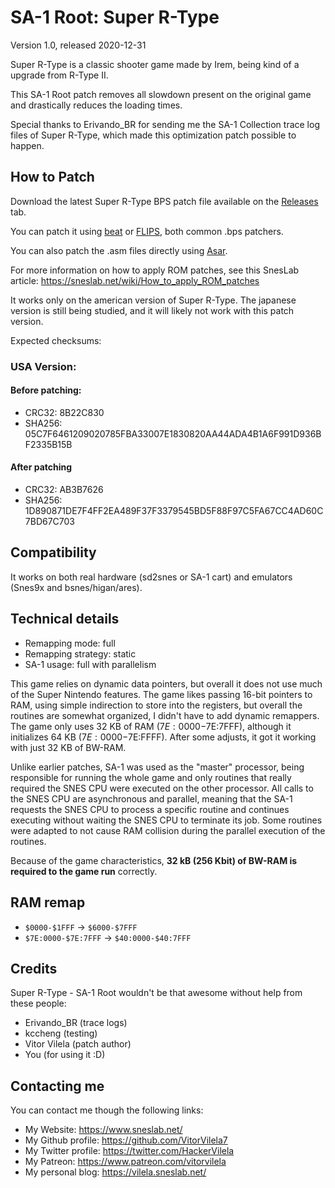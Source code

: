 # SA-1 Root: Super R-Type
Version 1.0, released 2020-12-31

Super R-Type is a classic shooter game made by Irem, being kind of a upgrade from R-Type II.

This SA-1 Root patch removes all slowdown present on the original game and drastically reduces the
loading times.

Special thanks to Erivando_BR for sending me the SA-1 Collection trace log files of Super R-Type,
which made this optimization patch possible to happen.

## How to Patch

Download the latest Super R-Type BPS patch file available on the
[Releases](https://github.com/VitorVilela7/SA1-Root/releases) tab.

You can patch it using [beat](https://www.romhacking.net/utilities/893/)
or [FLIPS](https://sneslab.net/tools/floating.zip), both common .bps patchers.

You can also patch the .asm files directly using
[Asar](https://github.com/RPGHacker/asar).

For more information on how to apply ROM patches, see this SnesLab
article: https://sneslab.net/wiki/How_to_apply_ROM_patches

It works only on the american version of Super R-Type. The japanese version is still being studied,
and it will likely not work with this patch version.

Expected checksums:

### USA Version:
#### Before patching:
* CRC32: 8B22C830
* SHA256: 05C7F6461209020785FBA33007E1830820AA44ADA4B1A6F991D936BF2335B15B

#### After patching
* CRC32: AB3B7626
* SHA256: 1D890871DE7F4FF2EA489F37F3379545BD5F88F97C5FA67CC4AD60C7BD67C703

## Compatibility

It works on both real hardware (sd2snes or SA-1 cart) and emulators (Snes9x and bsnes/higan/ares).

## Technical details

* Remapping mode: full
* Remapping strategy: static
* SA-1 usage: full with parallelism

This game relies on dynamic data pointers, but overall it does not use much of the Super Nintendo
features. The game likes passing 16-bit pointers to RAM, using simple indirection to store into
the registers, but overall the routines are somewhat organized, I didn't have to add dynamic
remappers. The game only uses 32 KB of RAM ($7E:0000-$7E:7FFF), although it initializes 64 KB
($7E:0000-$7E:FFFF). After some adjusts, it got it working with just 32 KB of BW-RAM.

Unlike earlier patches, SA-1 was used as the "master" processor, being responsible for running the
whole game and only routines that really required the SNES CPU were executed on the other processor.
All calls to the SNES CPU are asynchronous and parallel, meaning that the SA-1 requests the SNES CPU
to process a specific routine and continues executing without waiting the SNES CPU to terminate its
job. Some routines were adapted to not cause RAM collision during the parallel execution of the
routines.

Because of the game characteristics, **32 kB (256 Kbit) of BW-RAM is required to the game run**
correctly.

## RAM remap

* ``$0000-$1FFF`` -> ``$6000-$7FFF``
* ``$7E:0000-$7E:7FFF`` -> ``$40:0000-$40:7FFF``

## Credits

Super R-Type - SA-1 Root wouldn't be that awesome without help from these people:

* Erivando_BR (trace logs)
* kccheng (testing)
* Vitor Vilela (patch author)
* You (for using it :D)

## Contacting me

You can contact me though the following links:

* My Website: https://www.sneslab.net/
* My Github profile: https://github.com/VitorVilela7
* My Twitter profile: https://twitter.com/HackerVilela
* My Patreon: https://www.patreon.com/vitorvilela
* My personal blog: https://vilela.sneslab.net/

